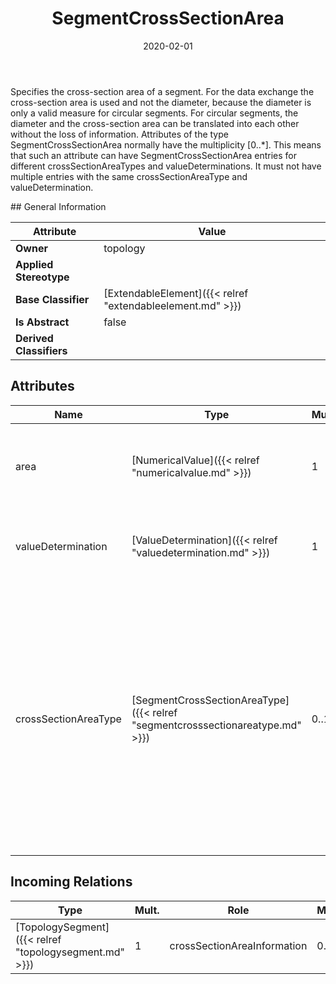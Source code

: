 ﻿---
title: SegmentCrossSectionArea
toc: false
type: specs
date: "2020-02-01"
draft: false
specification: VEC
version: 1.2.0
documentType: "Recommendation"
elementType: Class
classes:
  - SegmentCrossSectionArea
menu_name: vec-1.2.0
---
<p> Specifies the cross-section area of a segment. For the data exchange the cross-section area is used and not the diameter, because the diameter is only a valid measure for circular segments. For circular segments, the diameter and the cross-section area can be translated into each other without the loss of information. Attributes of the type SegmentCrossSectionArea normally have the multiplicity [0..*]. This means that such an attribute can have SegmentCrossSectionArea entries for different crossSectionAreaTypes and valueDeterminations. It must not have multiple entries with the same crossSectionAreaType and valueDetermination.      </p>
## General Information

| Attribute               | Value |
|-------------------------|-------|
| **Owner**               | topology |
| **Applied Stereotype**  |   |
| **Base Classifier**     | [ExtendableElement]({{< relref "extendableelement.md" >}})<br/>  |
| **Is Abstract**         | false |
| **Derived Classifiers** |   |

## Attributes
|  Name  |  Type  |  Mult.  |  Description  |  Owning Classifier  |
|--------|--------|---------|---------------|--------------|
|area | [NumericalValue]({{< relref "numericalvalue.md" >}}) | 1 | <p> Specifies the value of the cross-section area of the segment.      </p> | [SegmentCrossSectionArea]({{< relref "segmentcrosssectionarea.md" >}}) |
|valueDetermination | [ValueDetermination]({{< relref "valuedetermination.md" >}}) | 1 | <p> Specifies the method for determination of the value.      </p> | [SegmentCrossSectionArea]({{< relref "segmentcrosssectionarea.md" >}}) |
|crossSectionAreaType | [SegmentCrossSectionAreaType]({{< relref "segmentcrosssectionareatype.md" >}}) | 0..1 | <p> Specifies the type of the cross-section area of the segment. Different types are for example needed to differentiate between the designed space of a segment and the required space (e.g. calculated from the wires going through the segment).      </p>      <p> Attribute is defined as an <i>OpenEnumeration.</i>      </p> | [SegmentCrossSectionArea]({{< relref "segmentcrosssectionarea.md" >}}) |

##  Incoming Relations
|    Type  |   Mult.  |   Role    |   Mult.   |   Description  |
|----------|----------|-----------|-----------|----------------|
| [TopologySegment]({{< relref "topologysegment.md" >}}) | 1 | crossSectionAreaInformation | 0..* | Specifies the different SegmentCrossSectionAreas of the TopologySegment. |
